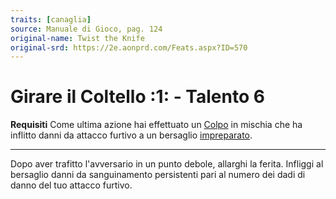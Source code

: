 ```yaml
---
traits: [canaglia]
source: Manuale di Gioco, pag. 124
original-name: Twist the Knife
original-srd: https://2e.aonprd.com/Feats.aspx?ID=570
---
```


# Girare il Coltello :1: - Talento 6

**Requisiti** Come ultima azione hai effettuato un [Colpo](/azioni/base/colpire)
in mischia che ha inflitto danni da attacco furtivo a un bersaglio
[impreparato](/condizioni/impreparato).

---

Dopo aver trafitto l'avversario in un punto debole, allarghi la ferita. Infliggi
al bersaglio danni da sanguinamento persistenti pari al numero dei dadi di danno
del tuo attacco furtivo.
